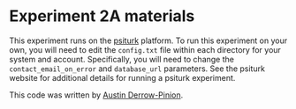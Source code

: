 Experiment 2A materials
=======================

This experiment runs on the [psiturk](https://psiturk.org/) platform. To run this experiment on your own, you will need to edit the `config.txt` file within each directory for your system and account. Specifically, you will need to change the `contact_email_on_error` and `database_url` parameters. See the psiturk website for additional details for running a psiturk experiment.

This code was written by [Austin Derrow-Pinion](https://github.com/derrowap). 